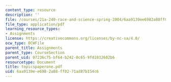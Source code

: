 ```yaml
---
content_type: resource
description: ''
file: /courses/21a-240-race-and-science-spring-2004/6aa9139ee6982a88ff0271ad87b154c6_topicspaperone.pdf
file_type: application/pdf
learning_resource_types:
- Assignments
license: https://creativecommons.org/licenses/by-nc-sa/4.0/
ocw_type: OCWFile
parent_title: Assignments
parent_type: CourseSection
parent_uid: 07236c75-bf64-b242-0c65-9fd1032602b6
resourcetype: Document
title: topicspaperone.pdf
uid: 6aa9139e-e698-2a88-ff02-71ad87b154c6
---
```

